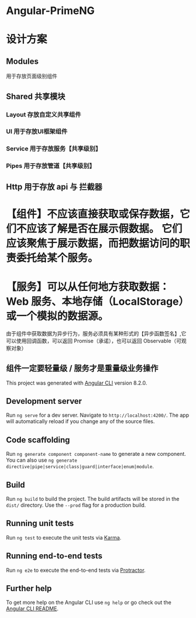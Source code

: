 # Angular-PrimeNG

# 设计方案

## Modules 
用于存放页面级别组件

## Shared 共享模块
### Layout 存放自定义共享组件
### UI 用于存放UI框架组件
### Service 用于存放服务【共享级别】
### Pipes 用于存放管道【共享级别】

## Http 用于存放 api 与 拦截器 

# 【组件】不应该直接获取或保存数据，它们不应该了解是否在展示假数据。 它们应该聚焦于展示数据，而把数据访问的职责委托给某个服务。

# 【服务】可以从任何地方获取数据：Web 服务、本地存储（LocalStorage）或一个模拟的数据源。

由于组件中获取数据为异步行为，服务必须具有某种形式的【异步函数签名】,它可以使用回调函数，可以返回 Promise（承诺），也可以返回 Observable（可观察对象）

## 组件一定要轻量级 / 服务才是重量级业务操作


This project was generated with [Angular CLI](https://github.com/angular/angular-cli) version 8.2.0.

## Development server

Run `ng serve` for a dev server. Navigate to `http://localhost:4200/`. The app will automatically reload if you change any of the source files.

## Code scaffolding

Run `ng generate component component-name` to generate a new component. You can also use `ng generate directive|pipe|service|class|guard|interface|enum|module`.

## Build

Run `ng build` to build the project. The build artifacts will be stored in the `dist/` directory. Use the `--prod` flag for a production build.

## Running unit tests

Run `ng test` to execute the unit tests via [Karma](https://karma-runner.github.io).

## Running end-to-end tests

Run `ng e2e` to execute the end-to-end tests via [Protractor](http://www.protractortest.org/).

## Further help

To get more help on the Angular CLI use `ng help` or go check out the [Angular CLI README](https://github.com/angular/angular-cli/blob/master/README.md).
